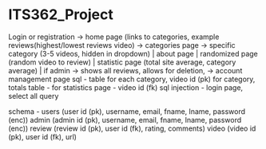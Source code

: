 # ITS362_Project

Login or registration -> home page (links to categories, example reviews(highest/lowest reviews video) -> categories page -> specific category (3-5 videos, hidden in dropdown)
	|												  about page 
	|												  randomized page (random video to review)
	|												  statistic page (total site average, category average)
	|
if admin -> shows all reviews, allows for deletion, -> account management page
sql - table for each category, video id (pk) for category, totals table - for statistics page - video id (fk)
sql injection - login page, select all query


schema - users (user id (pk), username, email, fname, lname, password (enc))
	 admin (admin id (pk), username, email, fname, lname, password (enc))
  	 review (review id (pk), user id (fk), rating, comments)
    	 video (video id (pk), user id (fk), url)
      	 
